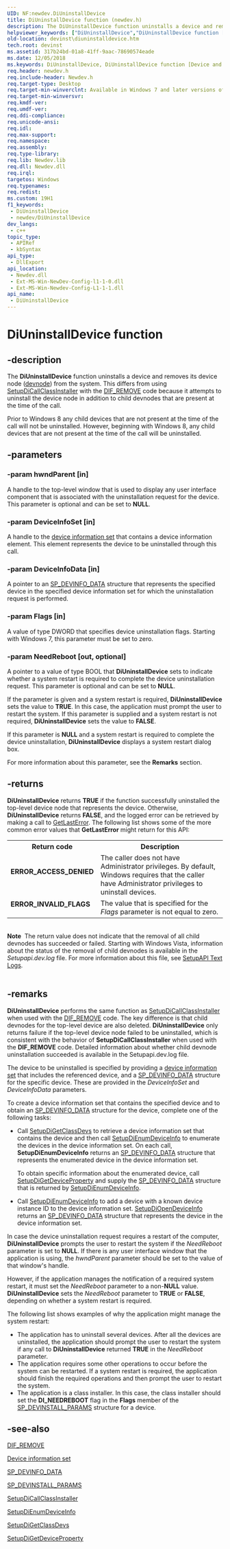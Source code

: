 ```yaml
---
UID: NF:newdev.DiUninstallDevice
title: DiUninstallDevice function (newdev.h)
description: The DiUninstallDevice function uninstalls a device and removes its device node (devnode) from the system.
helpviewer_keywords: ["DiUninstallDevice","DiUninstallDevice function [Device and Driver Installation]","devinst.diuninstalldevice","di-rtns_361ca427-6e65-497e-a9c0-8723e4aaa8c6.xml","newdev/DiUninstallDevice"]
old-location: devinst\diuninstalldevice.htm
tech.root: devinst
ms.assetid: 317b24bd-01a8-41ff-9aac-78690574eade
ms.date: 12/05/2018
ms.keywords: DiUninstallDevice, DiUninstallDevice function [Device and Driver Installation], devinst.diuninstalldevice, di-rtns_361ca427-6e65-497e-a9c0-8723e4aaa8c6.xml, newdev/DiUninstallDevice
req.header: newdev.h
req.include-header: Newdev.h
req.target-type: Desktop
req.target-min-winverclnt: Available in Windows 7 and later versions of Windows.
req.target-min-winversvr: 
req.kmdf-ver: 
req.umdf-ver: 
req.ddi-compliance: 
req.unicode-ansi: 
req.idl: 
req.max-support: 
req.namespace: 
req.assembly: 
req.type-library: 
req.lib: Newdev.lib
req.dll: Newdev.dll
req.irql: 
targetos: Windows
req.typenames: 
req.redist: 
ms.custom: 19H1
f1_keywords:
 - DiUninstallDevice
 - newdev/DiUninstallDevice
dev_langs:
 - c++
topic_type:
 - APIRef
 - kbSyntax
api_type:
 - DllExport
api_location:
 - Newdev.dll
 - Ext-MS-Win-NewDev-Config-l1-1-0.dll
 - Ext-MS-Win-Newdev-Config-L1-1-1.dll
api_name:
 - DiUninstallDevice
---
```


# DiUninstallDevice function


## -description

The <b>DiUninstallDevice</b> function uninstalls a device and removes its device node (<a href="/windows-hardware/drivers/">devnode</a>) from the system. This differs from using <a href="/windows/desktop/api/setupapi/nf-setupapi-setupdicallclassinstaller">SetupDiCallClassInstaller</a> with the <a href="/windows-hardware/drivers/install/dif-remove">DIF_REMOVE</a> code because it attempts to uninstall the device node in addition to child devnodes that are present at the time of the call.

Prior to Windows 8 any child devices that are not present at the time of the call will not be uninstalled.  However, beginning with Windows 8, any child devices that are not present at the time of the call will be uninstalled.

## -parameters

### -param hwndParent [in]

A handle to the top-level window that is used to display any user interface component that is associated with the uninstallation request for the device. This parameter is optional and can be set to <b>NULL</b>.

### -param DeviceInfoSet [in]

A handle to the <a href="/windows-hardware/drivers/install/device-information-sets">device information set</a> that contains a device information element. This element represents the device to be uninstalled through this call.

### -param DeviceInfoData [in]

A pointer to an <a href="/windows/desktop/api/setupapi/ns-setupapi-sp_devinfo_data">SP_DEVINFO_DATA</a> structure that represents the specified device in the specified device information set for which the uninstallation request is performed.

### -param Flags [in]

A value of type DWORD that specifies device uninstallation flags. Starting with Windows 7, this parameter must be set to zero.

### -param NeedReboot [out, optional]

A pointer to a value of type BOOL that <b>DiUninstallDevice</b> sets to indicate whether a system restart is required to complete the device uninstallation request. This parameter is optional and can be set to <b>NULL</b>.

If the parameter is given and a system restart is required, <b>DiUninstallDevice</b> sets the value to <b>TRUE</b>. In this case, the application must prompt the user to restart the system. If this parameter is supplied and a system restart is not required, <b>DiUninstallDevice</b> sets the value to <b>FALSE</b>. 

If this parameter is <b>NULL</b> and a system restart is required to complete the device uninstallation, <b>DiUninstallDevice</b> displays a system restart dialog box.

For more information about this parameter, see the <b>Remarks</b> section.

## -returns

<b>DiUninstallDevice</b> returns <b>TRUE</b> if the function successfully uninstalled the top-level device node that represents the device.  Otherwise, <b>DiUninstallDevice</b> returns <b>FALSE</b>, and the logged error can be retrieved by making a call to <a href="/windows/desktop/api/errhandlingapi/nf-errhandlingapi-getlasterror">GetLastError</a>. The following list shows some of the more common error values that <b>GetLastError</b> might return for this API:

<table>
<tr>
<th>Return code</th>
<th>Description</th>
</tr>
<tr>
<td width="40%">
<dl>
<dt><b>ERROR_ACCESS_DENIED</b></dt>
</dl>
</td>
<td width="60%">
The caller does not have Administrator privileges. By default, Windows requires that the caller have Administrator privileges to uninstall devices.

</td>
</tr>
<tr>
<td width="40%">
<dl>
<dt><b>ERROR_INVALID_FLAGS</b></dt>
</dl>
</td>
<td width="60%">
The value that is specified for the <i>Flags</i> parameter is not equal to zero.

</td>
</tr>
</table>
 

<div class="alert"><b>Note</b>  The return value does not indicate that the removal of all child devnodes has succeeded or failed. Starting with Windows Vista, information about the status of the removal of child devnodes  is available in the <i>Setupapi.dev.log</i> file. For more information about this file, see <a href="/windows-hardware/drivers/install/setupapi-text-logs">SetupAPI Text Logs</a>.</div>
<div> </div>

## -remarks

<b>DiUninstallDevice</b> performs the same function as <a href="/windows/desktop/api/setupapi/nf-setupapi-setupdicallclassinstaller">SetupDiCallClassInstaller</a> when used with the <a href="/windows-hardware/drivers/install/dif-remove">DIF_REMOVE</a> code. The key difference is that child devnodes for the top-level device are also deleted. <b>DiUninstallDevice</b> only returns failure if the top-level device node failed to be uninstalled, which is consistent with the behavior of <b>SetupDiCallClassInstaller</b> when used with the <b>DIF_REMOVE</b> code. Detailed information about whether child devnode uninstallation succeeded is available in the Setupapi.dev.log file.

The device to be uninstalled is specified by providing a <a href="/windows-hardware/drivers/install/device-information-sets">device information set</a> that includes the referenced device, and a <a href="/windows/desktop/api/setupapi/ns-setupapi-sp_devinfo_data">SP_DEVINFO_DATA</a> structure for the specific device. These are provided in the <i>DeviceInfoSet</i> and <i>DeviceInfoData</i> parameters.

To create a device information set that contains the specified device and to obtain an <a href="/windows/desktop/api/setupapi/ns-setupapi-sp_devinfo_data">SP_DEVINFO_DATA</a> structure for the device, complete one of the following tasks:

<ul>
<li>
Call <a href="/windows/desktop/api/setupapi/nf-setupapi-setupdigetclassdevsw">SetupDiGetClassDevs</a> to retrieve a device information set that contains the device and then call <a href="/windows/desktop/api/setupapi/nf-setupapi-setupdienumdeviceinfo">SetupDiEnumDeviceInfo</a> to enumerate the devices in the device information set. On each call, <b>SetupDiEnumDeviceInfo</b> returns an <a href="/windows/desktop/api/setupapi/ns-setupapi-sp_devinfo_data">SP_DEVINFO_DATA</a> structure that represents the enumerated device in the device information set. 

To obtain specific information about the enumerated device, call <a href="/windows/desktop/api/setupapi/nf-setupapi-setupdigetdevicepropertyw">SetupDiGetDeviceProperty</a> and supply the <a href="/windows/desktop/api/setupapi/ns-setupapi-sp_devinfo_data">SP_DEVINFO_DATA</a> structure that is returned by <a href="/windows/desktop/api/setupapi/nf-setupapi-setupdienumdeviceinfo">SetupDiEnumDeviceInfo</a>.

</li>
<li>
Call <a href="/windows/desktop/api/setupapi/nf-setupapi-setupdienumdeviceinfo">SetupDiEnumDeviceInfo</a> to add a device with a known device instance ID to the device information set. <a href="/windows/desktop/api/setupapi/nf-setupapi-setupdiopendeviceinfoa">SetupDiOpenDeviceInfo</a> returns an <a href="/windows/desktop/api/setupapi/ns-setupapi-sp_devinfo_data">SP_DEVINFO_DATA</a> structure that represents the device in the device information set. 

</li>
</ul>
In case the device uninstallation request requires a restart of the computer, <b>DiUninstallDevice</b> prompts the user to restart the system if the <i>NeedReboot</i> parameter is set to <b>NULL</b>. If there is any user interface window that the application is using, the <i>hwndParent</i> parameter should be set to the value of that window's handle. 

However, if the application manages the notification of a required system restart, it must set the <i>NeedReboot</i> parameter to a non-<b>NULL</b> value. <b>DiUninstallDevice</b> sets the <i>NeedReboot</i> parameter to <b>TRUE</b> or <b>FALSE</b>, depending on whether a system restart is required. 

The following list shows examples of why the application might manage the system restart:

<ul>
<li>
The application has to uninstall several devices. After all the devices are uninstalled, the application should prompt the user to restart the system if any call to <b>DiUninstallDevice</b> returned <b>TRUE</b> in the <i>NeedReboot</i> parameter.

</li>
<li>
The application requires some other operations to occur before the system can be restarted. If a system restart is required, the application should finish the required operations and then prompt the user to restart the system.

</li>
<li>
The application is a class installer. In this case, the class installer should set the <b>DI_NEEDREBOOT</b> flag in the <b>Flags</b> member of the <a href="/windows/desktop/api/setupapi/ns-setupapi-sp_devinstall_params_a">SP_DEVINSTALL_PARAMS</a> structure for a device. 

</li>
</ul>

## -see-also

<a href="/windows-hardware/drivers/install/dif-remove">DIF_REMOVE</a>



<a href="/windows-hardware/drivers/install/device-information-sets">Device information set</a>



<a href="/windows/desktop/api/setupapi/ns-setupapi-sp_devinfo_data">SP_DEVINFO_DATA</a>



<a href="/windows/desktop/api/setupapi/ns-setupapi-sp_devinstall_params_a">SP_DEVINSTALL_PARAMS</a>



<a href="/windows/desktop/api/setupapi/nf-setupapi-setupdicallclassinstaller">SetupDiCallClassInstaller</a>



<a href="/windows/desktop/api/setupapi/nf-setupapi-setupdienumdeviceinfo">SetupDiEnumDeviceInfo</a>



<a href="/windows/desktop/api/setupapi/nf-setupapi-setupdigetclassdevsw">SetupDiGetClassDevs</a>



<a href="/windows/desktop/api/setupapi/nf-setupapi-setupdigetdevicepropertyw">SetupDiGetDeviceProperty</a>
